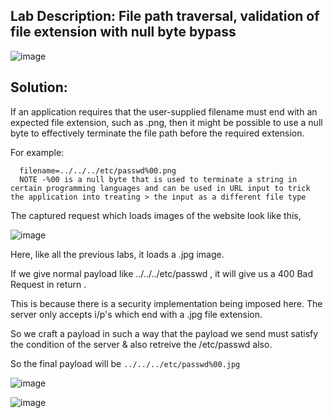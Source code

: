 ## Lab Description: File path traversal, validation of file extension with null byte bypass

![image](https://github.com/jayshah17/PortSwiggerLabs/assets/76842630/41e87dcd-ac77-4956-8e04-c1b80ac0a8fc)


## Solution:  

If an application requires that the user-supplied filename must end with an expected file extension, such as .png, then it might be possible to use a null byte to effectively terminate the file path before the required extension.

For example:

```
  filename=../../../etc/passwd%00.png
  NOTE -%00 is a null byte that is used to terminate a string in certain programming languages and can be used in URL input to trick the application into treating > the input as a different file type
```
The captured request which loads images of the website look like this,

![image](https://github.com/jayshah17/PortSwiggerLabs/assets/76842630/abdc8603-1598-4ff1-954d-15a89d4c42ad)

Here, like all the previous labs, it loads a .jpg image.

If we give normal payload like ../../../etc/passwd , it will give us a 400 Bad Request in return .

This is because there is a security implementation being imposed here. The server only accepts i/p's which end with a .jpg file extension.

So we craft a payload in such a way that the payload we send must satisfy the condition of the server & also retreive the /etc/passwd also.

So the final payload will be `../../../etc/passwd%00.jpg`

![image](https://github.com/jayshah17/PortSwiggerLabs/assets/76842630/e4c979ea-7dcd-4341-a869-61d849075785)

![image](https://github.com/jayshah17/PortSwiggerLabs/assets/76842630/9fb96525-d5cb-4a46-a371-7280c3cbb5d8)


